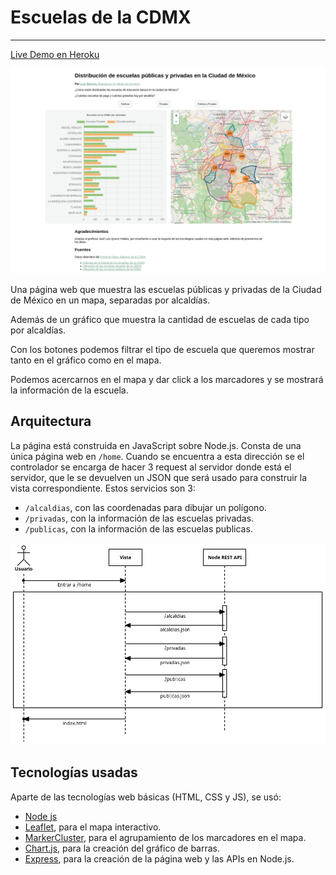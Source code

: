 # Escuelas de la CDMX

---

[Live Demo en Heroku](https://young-citadel-27810.herokuapp.com/)

![Demo](./screenshot.png)

Una página web que muestra las escuelas públicas y privadas de la Ciudad de México en un mapa, separadas por alcaldías.

Además de un gráfico que muestra la cantidad de escuelas de cada tipo por alcaldías.

Con los botones podemos filtrar el tipo de escuela que queremos mostrar tanto en el gráfico como en el mapa.

Podemos acercarnos en el mapa y dar click a los marcadores y se mostrará la información de la escuela.

## Arquitectura

La página está construida en JavaScript sobre Node.js.
Consta de una única página web en `/home`.
Cuando se encuentra a esta dirección se el controlador se encarga de hacer 3 request al servidor donde está el servidor, que le se devuelven un JSON que será usado para construir la vista correspondiente.
Estos servicios son 3:

- `/alcaldias`, con las coordenadas para dibujar un polígono.
- `/privadas`, con la información de las escuelas privadas.
- `/publicas`, con la información de las escuelas publicas.

![Arquitectura](./escuelas-cdmx.jpg)

## Tecnologías usadas

Aparte de las tecnologías web básicas (HTML, CSS y JS), se usó:

- [Node js](https://nodejs.org/en/)
- [Leaflet](https://leafletjs.com/), para el mapa interactivo.
- [MarkerCluster](http://leaflet.github.io/Leaflet.markercluster/), para el agrupamiento de los marcadores en el mapa.
- [Chart.js](https://www.chartjs.org/), para la creación del gráfico de barras.
- [Express](http://expressjs.com/), para la creación de la página web y las APIs en Node.js.
